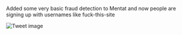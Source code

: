 Added some very basic fraud detection to Mentat and now people are signing up with usernames like fuck-this-site


![Tweet image](/assets/crosspoast/Gv22rGYbQAAn0A6.jpg)

